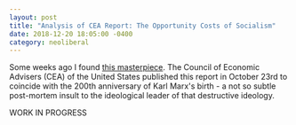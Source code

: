 ```yaml
---
layout: post
title: "Analysis of CEA Report: The Opportunity Costs of Socialism"
date: 2018-12-20 18:05:00 -0400
category: neoliberal
---
```

Some weeks ago I found [this masterpiece](https://www.whitehouse.gov/briefings-statements/cea-report-opportunity-costs-socialism/). The Council of Economic Advisers (CEA) of the United States published this report in October 23rd to coincide with the 200th anniversary of Karl Marx's birth - a not so subtle post-mortem insult to the ideological leader of that destructive ideology.

WORK IN PROGRESS
